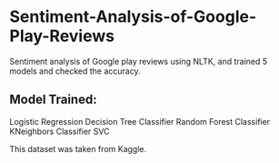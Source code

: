 # Sentiment-Analysis-of-Google-Play-Reviews

Sentiment analysis of Google play reviews using NLTK, and trained 5 models and checked the accuracy.

## Model Trained:
Logistic Regression
Decision Tree Classifier
Random Forest Classifier
KNeighbors Classifier
SVC 

This dataset was taken from Kaggle.
